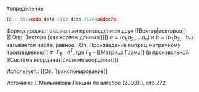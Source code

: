 #определение

```javascript
ID:: 3614cc3b-defd-4112-d3db-25764a9dcc7a
```

Формулировка:: скалярным произведением двух [[Вектор|векторов]]  ([[Опр. Вектора (как кортеж длины n)]]) $a=(a_{1,}a_{2,},...a_{n})$ и $b=(b_{1,}b_{2,}...b_{n})$ называется число, равное [[Оп. Произведение матриц|матричному произведению]] $a\cdot Г_{Б} \cdot b^T$, где $Г_{Б}$ - [[Матрица Грама]] (в произвольной [[Система координат|системе координат]])

Использует:: [[Оп. Транспонирование]]

Источник:: [[Мельникова Лекции по алгебре (2003)]], стр.272